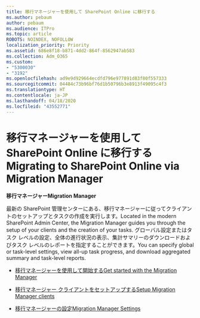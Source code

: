 ```yaml
---
title: 移行マネージャーを使用して SharePoint Online に移行する
ms.author: pebaum
author: pebaum
ms.audience: ITPro
ms.topic: article
ROBOTS: NOINDEX, NOFOLLOW
localization_priority: Priority
ms.assetid: 686e8f18-b871-4dd2-864f-8562947ab583
ms.collection: Adm_O365
ms.custom:
- "5300030"
- "3192"
ms.openlocfilehash: ad9e9d929664ecdfd796e977891d83f80f557333
ms.sourcegitcommit: 04484c73b96bf76d1b50796b3e8913f49095c4f3
ms.translationtype: HT
ms.contentlocale: ja-JP
ms.lasthandoff: 04/18/2020
ms.locfileid: "43552771"
---
```

# <a name="migrating-to-sharepoint-online-via-migration-manager"></a><span data-ttu-id="e9b5d-102">移行マネージャーを使用して SharePoint Online に移行する</span><span class="sxs-lookup"><span data-stu-id="e9b5d-102">Migrating to SharePoint Online via Migration Manager</span></span>

<span data-ttu-id="e9b5d-103">**移行マネージャー**</span><span class="sxs-lookup"><span data-stu-id="e9b5d-103">**Migration Manager**</span></span>

<span data-ttu-id="e9b5d-104">最新の SharePoint 管理センターにある、移行マネージャーに従ってクライアントのセットアップとタスクの作成を実行します。</span><span class="sxs-lookup"><span data-stu-id="e9b5d-104">Located in the modern SharePoint Admin Center, the Migration Manager guides you through the setup of your clients and the creation of your tasks.</span></span> <span data-ttu-id="e9b5d-105">グローバル設定またはタスク レベルの設定、全体の進行状況の表示、集計サマリーのダウンロードおよびタスク レベルのレポートを指定することができます。</span><span class="sxs-lookup"><span data-stu-id="e9b5d-105">You can specify global or task-level settings, view all-up task progress, and download aggregated summary and task-level reports.</span></span>

- [<span data-ttu-id="e9b5d-106">移行マネージャーを使用して開始する</span><span class="sxs-lookup"><span data-stu-id="e9b5d-106">Get started with the Migration Manager</span></span>](https://docs.microsoft.com/sharepointmigration/mm-get-started)

- [<span data-ttu-id="e9b5d-107">移行マネージャー クライアントをセットアップする</span><span class="sxs-lookup"><span data-stu-id="e9b5d-107">Setup Migration Manager clients</span></span>](https://docs.microsoft.com/sharepointmigration/mm-setup-clients)

- [<span data-ttu-id="e9b5d-108">移行マネージャーの設定</span><span class="sxs-lookup"><span data-stu-id="e9b5d-108">Migration Manager Settings</span></span>](https://docs.microsoft.com/sharepointmigration/mm-settings)
